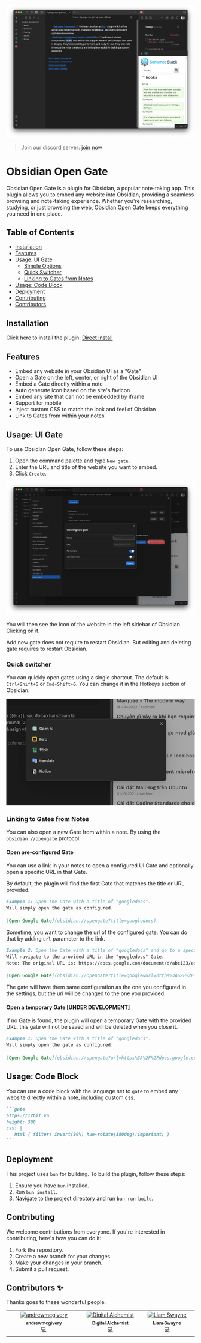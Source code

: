 ![](./stuff/img.png)

> Join our discord server: [join now](https://discord.gg/wpyAsJMd)

# Obsidian Open Gate

Obsidian Open Gate is a plugin for Obsidian, a popular note-taking app. This plugin allows you to embed any website into Obsidian, providing a seamless browsing and note-taking experience. Whether you're researching, studying, or just browsing the web, Obsidian Open Gate keeps everything you need in one place.

## Table of Contents

-   [Installation](#installation)
-   [Features](#features)
-   [Usage: UI Gate](#usage-ui-gate)
    -   [Simple Options](#simple-options)
    -   [Quick Switcher](#quick-switcher)
    -   [Linking to Gates from Notes](#linking-to-gates-from-notes)
-   [Usage: Code Block](#usage-code-block)
-   [Deployment](#deployment)
-   [Contributing](#contributing)
-   [Contributors](#contributors-✨)

## Installation

Click here to install the plugin: [Direct Install](https://obsidian.md/plugins?id=open-gate)

## Features

-   Embed any website in your Obsidian UI as a "Gate"
-   Open a Gate on the left, center, or right of the Obsidian UI
-   Embed a Gate directly within a note
-   Auto generate icon based on the site's favicon
-   Embed any site that can not be embedded by iframe
-   Support for mobile
-   Inject custom CSS to match the look and feel of Obsidian
-   Link to Gates from within your notes

## Usage: UI Gate

To use Obsidian Open Gate, follow these steps:

1. Open the command palette and type `New gate`.
2. Enter the URL and title of the website you want to embed.
3. Click `Create`.

![](./stuff/img_2.png)

You will then see the icon of the website in the left sidebar of Obsidian. Clicking on it.

Add new gate does not require to restart Obsidian. But editing and deleting gate requires to restart Obsidian.

### Quick switcher

You can quickly open gates using a single shortcut. The default is `Ctrl+Shift+G` or `Cmd+Shift+G`. You can change it in the Hotkeys section of Obsidian.

![](./stuff/img_4.png)

### Linking to Gates from Notes

You can also open a new Gate from within a note. By using the `obsidian://opengate` protocol.

#### Open pre-configured Gate

You can use a link in your notes to open a configured UI Gate and optionally open a specific URL in that Gate.

By default, the plugin will find the first Gate that matches the title or URL provided.

```markdown
Example 1: Open the Gate with a title of "googledocs".
Will simply open the gate as configured.

[Open Google Gate](obsidian://opengate?title=googledocs)

```

Sometime, you want to change the url of the configured gate. You can do that by adding `url` parameter to the link.

```markdown
Example 2: Open the Gate with a title of "googledocs" and go to a specific document.
Will navigate to the provided URL in the "googledocs" Gate.
Note: The original URL is: https://docs.google.com/document/d/abc123/edit but has been URL Encoded

[Open Google Gate](obsidian://opengate?title=google&url=https%3A%2F%2Fdocs.google.com%2Fdocument%2Fd%2Fabc123%2Fedit)
```

The gate will have them same configuration as the one you configured in the settings, but the url will be changed to the one you provided.

#### Open a temporary Gate [UNDER DEVELOPMENT]

If no Gate is found, the plugin will open a temporary Gate with the provided URL, this gate will not be saved and will be deleted when you close it.

```markdown
Example 1: Open the Gate with a title of "googledocs".
Will simply open the gate as configured.

[Open Google Gate](obsidian://opengate?url=https%3A%2F%2Fdocs.google.com%2Fdocument%2Fd%2Fabc123%2Fedit&profileKey=googledocs)
```

## Usage: Code Block

You can use a code block with the language set to `gate` to embed any website directly within a note, including custom css.

````markdown
```gate
https://12bit.vn
height: 300
css: |
   html { filter: invert(90%) hue-rotate(180deg)!important; }
```
````

## Deployment

This project uses `bun` for building. To build the plugin, follow these steps:

1. Ensure you have `bun` installed.
2. Run `bun install`.
3. Navigate to the project directory and run `bun run build`.

## Contributing

We welcome contributions from everyone. If you're interested in contributing, here's how you can do it:

1. Fork the repository.
2. Create a new branch for your changes.
3. Make your changes in your branch.
4. Submit a pull request.

## Contributors ✨

Thanks goes to these wonderful people.

<!-- ALL-CONTRIBUTORS-LIST:START - Do not remove or modify this section -->
<!-- prettier-ignore-start -->
<!-- markdownlint-disable -->
<table>
  <tbody>
    <tr>
      <td align="center" valign="top" width="14.28%"><a href="https://github.com/andrewmcgivery"><img src="https://avatars.githubusercontent.com/u/4482878?v=4?s=100" width="100px;" alt="andrewmcgivery"/><br /><sub><b>andrewmcgivery</b></sub></a><br /><a href="https://github.com/nguyenvanduocit/obsidian-open-gate/commits?author=andrewmcgivery" title="Code">💻</a></td>
      <td align="center" valign="top" width="14.28%"><a href="https://github.com/miztizm"><img src="https://avatars.githubusercontent.com/u/617020?v=4?s=100" width="100px;" alt="Digital Alchemist"/><br /><sub><b>Digital Alchemist</b></sub></a><br /><a href="https://github.com/nguyenvanduocit/obsidian-open-gate/commits?author=miztizm" title="Code">💻</a></td>
      <td align="center" valign="top" width="14.28%"><a href="https://github.com/LiamSwayne"><img src="https://avatars.githubusercontent.com/u/108629034?v=4?s=100" width="100px;" alt="Liam Swayne"/><br /><sub><b>Liam Swayne</b></sub></a><br /><a href="https://github.com/nguyenvanduocit/obsidian-open-gate/commits?author=LiamSwayne" title="Code">💻</a></td>
    </tr>
  </tbody>
</table>

<!-- markdownlint-restore -->
<!-- prettier-ignore-end -->

<!-- ALL-CONTRIBUTORS-LIST:END -->

